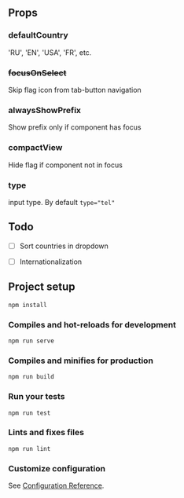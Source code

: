 ## Props
### defaultCountry
'RU', 'EN', 'USA', 'FR', etc.
### ~~focusOnSelect~~
Skip flag icon from tab-button navigation
### alwaysShowPrefix
Show prefix only if component has focus 
### compactView
Hide flag if component not in focus
### type
input type. By default `type="tel"`


## Todo
- [ ] Sort countries in dropdown
- [ ] Internationalization 


## Project setup
```
npm install
```

### Compiles and hot-reloads for development
```
npm run serve
```

### Compiles and minifies for production
```
npm run build
```

### Run your tests
```
npm run test
```

### Lints and fixes files
```
npm run lint
```

### Customize configuration
See [Configuration Reference](https://cli.vuejs.org/config/).
